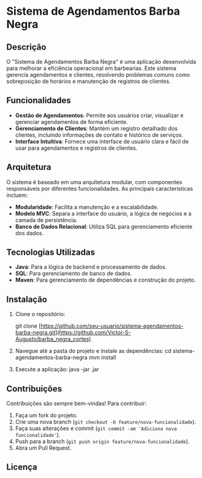 # Sistema de Agendamentos Barba Negra

## Descrição

O "Sistema de Agendamentos Barba Negra" é uma aplicação desenvolvida para melhorar a eficiência operacional em barbearias. Este sistema gerencia agendamentos e clientes, resolvendo problemas comuns como sobreposição de horários e manutenção de registros de clientes.

## Funcionalidades

- **Gestão de Agendamentos**: Permite aos usuários criar, visualizar e gerenciar agendamentos de forma eficiente.
- **Gerenciamento de Clientes**: Mantém um registro detalhado dos clientes, incluindo informações de contato e histórico de serviços.
- **Interface Intuitiva**: Fornece uma interface de usuário clara e fácil de usar para agendamentos e registros de clientes.

## Arquitetura

O sistema é baseado em uma arquitetura modular, com componentes responsáveis por diferentes funcionalidades. As principais características incluem:

- **Modularidade**: Facilita a manutenção e a escalabilidade.
- **Modelo MVC**: Separa a interface do usuário, a lógica de negócios e a camada de persistência.
- **Banco de Dados Relacional**: Utiliza SQL para gerenciamento eficiente dos dados.

## Tecnologias Utilizadas

- **Java**: Para a lógica de backend e processamento de dados.
- **SQL**: Para gerenciamento de banco de dados.
- **Maven**: Para gerenciamento de dependências e construção do projeto.

## Instalação

1. Clone o repositório:

   git clone [https://github.com/seu-usuario/sistema-agendamentos-barba-negra.git](https://github.com/Victor-S-Augusto/barba_negra_cortes)

2. Navegue até a pasta do projeto e instale as dependências:
   cd sistema-agendamentos-barba-negra
   mvn install

3. Execute a aplicação:
   java -jar <nome-do-arquivo>.jar
   
## Contribuições

Contribuições são sempre bem-vindas! Para contribuir:

1. Faça um fork do projeto.
2. Crie uma nova branch (`git checkout -b feature/nova-funcionalidade`).
3. Faça suas alterações e commit (`git commit -am 'Adiciona nova funcionalidade'`).
4. Push para a branch (`git push origin feature/nova-funcionalidade`).
5. Abra um Pull Request.

## Licença
